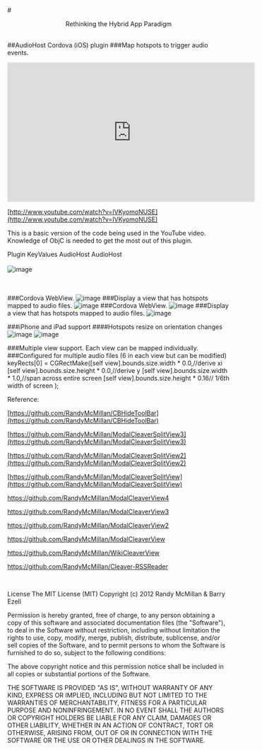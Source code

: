 #<center>Rethinking the Hybrid App Paradigm</center><br>


##AudioHost Cordova (iOS) plugin
###Map hotspots to trigger audio events.



<iframe width="560" height="315" src="http://www.youtube.com/embed/IVKyomoNUSE" frameborder="0" allowfullscreen></iframe>

[http://www.youtube.com/watch?v=IVKyomoNUSE](http://www.youtube.com/watch?v=IVKyomoNUSE)

This is a basic version of the code being used in the YouTube video.
Knowledge of ObjC is needed to get the most out of this plugin.

Plugin KeyValues AudioHost AudioHost<br><br>
![image](https://github.com/RandyMcMillan/AudioHost/raw/master/keyValues.png)
<br><br><br>

###Cordova WebView.
![image](https://github.com/RandyMcMillan/AudioHost/raw/master/ScreenShots/iPadCDVLandscape.png)
###Display a view that has hotspots mapped to audio files.
![image](https://github.com/RandyMcMillan/AudioHost/raw/master/ScreenShots/iPadLandscape.png)
###Cordova WebView.
![image](https://github.com/RandyMcMillan/AudioHost/raw/master/ScreenShots/iPadCDVPortrait.png)
###Display a view that has hotspots mapped to audio files.
![image](https://github.com/RandyMcMillan/AudioHost/raw/master/ScreenShots/iPadPortrait.png)

###iPhone and iPad support
####Hotspots resize on orientation changes
![image](https://github.com/RandyMcMillan/AudioHost/raw/master/ScreenShots/iPhonePortrait.png)
![image](https://github.com/RandyMcMillan/AudioHost/raw/master/ScreenShots/iPhoneLandscape.png)

###Multiple view support. Each view can be mapped individually.
###Configured for multiple audio files (6 in each view but can be modified)
        keyRects[0] = CGRectMake([self view].bounds.size.width * 0.0,//derive xi
                                     [self view].bounds.size.height * 0.0,//derive y
                                     [self view].bounds.size.width * 1.0,//span across entire screen
                                     [self view].bounds.size.height * 0.16// 1/6th width of screen
                                     );

Reference:

[https://github.com/RandyMcMillan/CBHideToolBar](https://github.com/RandyMcMillan/CBHideToolBar)

[https://github.com/RandyMcMillan/ModalCleaverSplitView3](https://github.com/RandyMcMillan/ModalCleaverSplitView3)

[https://github.com/RandyMcMillan/ModalCleaverSplitView2](https://github.com/RandyMcMillan/ModalCleaverSplitView2)

[https://github.com/RandyMcMillan/ModalCleaverSplitView](https://github.com/RandyMcMillan/ModalCleaverSplitView)

[https://github.com/RandyMcMillan/ModalCleaverView4
](https://github.com/RandyMcMillan/ModalCleaverView4
)

[https://github.com/RandyMcMillan/ModalCleaverView3
](https://github.com/RandyMcMillan/ModalCleaverView3
)

[https://github.com/RandyMcMillan/ModalCleaverView2
](https://github.com/RandyMcMillan/ModalCleaverView2
)

[https://github.com/RandyMcMillan/ModalCleaverView
](https://github.com/RandyMcMillan/ModalCleaverView
)


[https://github.com/RandyMcMillan/WikiCleaverView
](https://github.com/RandyMcMillan/WikiCleaverView
)

[https://github.com/RandyMcMillan/Cleaver-RSSReader
](https://github.com/RandyMcMillan/Cleaver-RSSReader
)



<br>

License
The MIT License (MIT) Copyright (c) 2012 Randy McMillan & Barry Ezell

Permission is hereby granted, free of charge, to any person obtaining a copy of this software and associated documentation files (the "Software"), to deal in the Software without restriction, including without limitation the rights to use, copy, modify, merge, publish, distribute, sublicense, and/or sell copies of the Software, and to permit persons to whom the Software is furnished to do so, subject to the following conditions:

The above copyright notice and this permission notice shall be included in all copies or substantial portions of the Software.

THE SOFTWARE IS PROVIDED "AS IS", WITHOUT WARRANTY OF ANY KIND, EXPRESS OR IMPLIED, INCLUDING BUT NOT LIMITED TO THE WARRANTIES OF MERCHANTABILITY, FITNESS FOR A PARTICULAR PURPOSE AND NONINFRINGEMENT. IN NO EVENT SHALL THE AUTHORS OR COPYRIGHT HOLDERS BE LIABLE FOR ANY CLAIM, DAMAGES OR OTHER LIABILITY, WHETHER IN AN ACTION OF CONTRACT, TORT OR OTHERWISE, ARISING FROM, OUT OF OR IN CONNECTION WITH THE SOFTWARE OR THE USE OR OTHER DEALINGS IN THE SOFTWARE.
 
 

